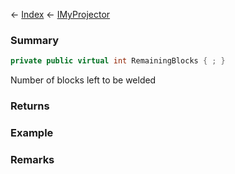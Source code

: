 ← [Index](Api-Index) ← [IMyProjector](Sandbox.ModAPI.Ingame.IMyProjector)

### Summary

```csharp
private public virtual int RemainingBlocks { ; }
```

Number of blocks left to be welded

### Returns

### Example

### Remarks

